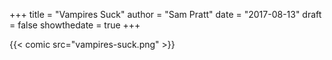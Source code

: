 +++
title = "Vampires Suck"
author = "Sam Pratt"
date = "2017-08-13"
draft = false
showthedate = true
+++

{{< comic src="vampires-suck.png" >}}
